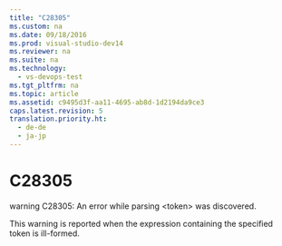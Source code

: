 ```yaml
---
title: "C28305"
ms.custom: na
ms.date: 09/18/2016
ms.prod: visual-studio-dev14
ms.reviewer: na
ms.suite: na
ms.technology: 
  - vs-devops-test
ms.tgt_pltfrm: na
ms.topic: article
ms.assetid: c9495d3f-aa11-4695-ab8d-1d2194da9ce3
caps.latest.revision: 5
translation.priority.ht: 
  - de-de
  - ja-jp
---
```

# C28305
warning C28305: An error while parsing <token\> was discovered.  
  
 This warning is reported when the expression containing the specified token is ill-formed.